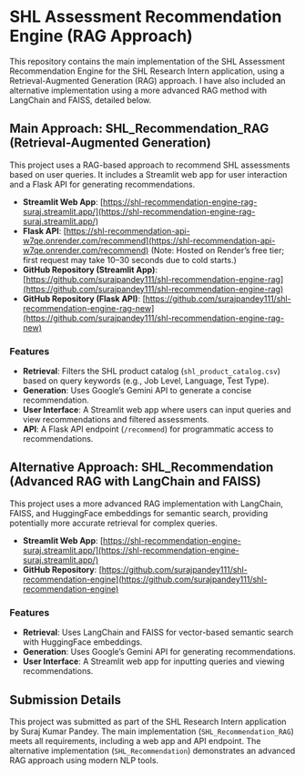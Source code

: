 # SHL Assessment Recommendation Engine (RAG Approach)

This repository contains the main implementation of the SHL Assessment Recommendation Engine for the SHL Research Intern application, using a Retrieval-Augmented Generation (RAG) approach. I have also included an alternative implementation using a more advanced RAG method with LangChain and FAISS, detailed below.

## Main Approach: SHL_Recommendation_RAG (Retrieval-Augmented Generation)

This project uses a RAG-based approach to recommend SHL assessments based on user queries. It includes a Streamlit web app for user interaction and a Flask API for generating recommendations.

- **Streamlit Web App**: [https://shl-recommendation-engine-rag-suraj.streamlit.app/](https://shl-recommendation-engine-rag-suraj.streamlit.app/)
- **Flask API**: [https://shl-recommendation-api-w7qe.onrender.com/recommend](https://shl-recommendation-api-w7qe.onrender.com/recommend) (Note: Hosted on Render’s free tier; first request may take 10–30 seconds due to cold starts.)
- **GitHub Repository (Streamlit App)**: [https://github.com/surajpandey111/shl-recommendation-engine-rag](https://github.com/surajpandey111/shl-recommendation-engine-rag)
- **GitHub Repository (Flask API)**: [https://github.com/surajpandey111/shl-recommendation-engine-rag-new](https://github.com/surajpandey111/shl-recommendation-engine-rag-new)

### Features
- **Retrieval**: Filters the SHL product catalog (`shl_product_catalog.csv`) based on query keywords (e.g., Job Level, Language, Test Type).
- **Generation**: Uses Google’s Gemini API to generate a concise recommendation.
- **User Interface**: A Streamlit web app where users can input queries and view recommendations and filtered assessments.
- **API**: A Flask API endpoint (`/recommend`) for programmatic access to recommendations.

## Alternative Approach: SHL_Recommendation (Advanced RAG with LangChain and FAISS)

This project uses a more advanced RAG implementation with LangChain, FAISS, and HuggingFace embeddings for semantic search, providing potentially more accurate retrieval for complex queries.

- **Streamlit Web App**: [https://shl-recommendation-engine-suraj.streamlit.app/](https://shl-recommendation-engine-suraj.streamlit.app/)
- **GitHub Repository**: [https://github.com/surajpandey111/shl-recommendation-engine](https://github.com/surajpandey111/shl-recommendation-engine)

### Features
- **Retrieval**: Uses LangChain and FAISS for vector-based semantic search with HuggingFace embeddings.
- **Generation**: Uses Google’s Gemini API for generating recommendations.
- **User Interface**: A Streamlit web app for inputting queries and viewing recommendations.

## Submission Details
This project was submitted as part of the SHL Research Intern application by Suraj Kumar Pandey. The main implementation (`SHL_Recommendation_RAG`) meets all requirements, including a web app and API endpoint. The alternative implementation (`SHL_Recommendation`) demonstrates an advanced RAG approach using modern NLP tools.
